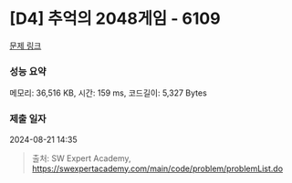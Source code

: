 # [D4] 추억의 2048게임 - 6109 

[문제 링크](https://swexpertacademy.com/main/code/problem/problemDetail.do?contestProbId=AWbrg9uabZsDFAWQ) 

### 성능 요약

메모리: 36,516 KB, 시간: 159 ms, 코드길이: 5,327 Bytes

### 제출 일자

2024-08-21 14:35



> 출처: SW Expert Academy, https://swexpertacademy.com/main/code/problem/problemList.do